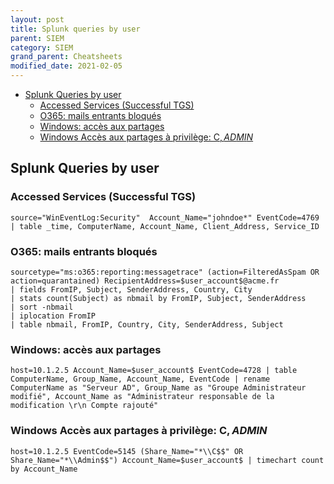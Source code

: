 ```yaml
---
layout: post
title: Splunk queries by user
parent: SIEM
category: SIEM
grand_parent: Cheatsheets
modified_date: 2021-02-05
---
```


<!-- vscode-markdown-toc -->
* [Splunk Queries by user](#SplunkQueriesbyuser)
	* [Accessed Services (Successful TGS)](#AccessedServicesSuccessfulTGS)
	* [O365: mails entrants bloqués](#O365:mailsentrantsbloqus)
	* [Windows: accès aux partages](#Windows:accsauxpartages)
	* [Windows Accès aux partages à privilège: C$, ADMIN$</title>](#WindowsAccsauxpartagesprivilge:CADMINtitle)

<!-- vscode-markdown-toc-config
	numbering=false
	autoSave=true
	/vscode-markdown-toc-config -->
<!-- /vscode-markdown-toc -->

## <a name='SplunkQueriesbyuser'></a>Splunk Queries by user 

### <a name='AccessedServicesSuccessfulTGS'></a>Accessed Services (Successful TGS) 
```
source="WinEventLog:Security"  Account_Name="johndoe*" EventCode=4769 | table _time, ComputerName, Account_Name, Client_Address, Service_ID
```

### <a name='O365:mailsentrantsbloqus'></a>O365: mails entrants bloqués

```
sourcetype="ms:o365:reporting:messagetrace" (action=FilteredAsSpam OR action=quarantained) RecipientAddress=$user_account$@acme.fr
| fields FromIP, Subject, SenderAddress, Country, City
| stats count(Subject) as nbmail by FromIP, Subject, SenderAddress
| sort -nbmail
| iplocation FromIP
| table nbmail, FromIP, Country, City, SenderAddress, Subject
```

### <a name='Windows:accsauxpartages'></a>Windows: accès aux partages

```
host=10.1.2.5 Account_Name=$user_account$ EventCode=4728 | table ComputerName, Group_Name, Account_Name, EventCode | rename ComputerName as "Serveur AD", Group_Name as "Groupe Administrateur modifié", Account_Name as "Administrateur responsable de la modification \r\n Compte rajouté"
```

### <a name='WindowsAccsauxpartagesprivilge:CADMINtitle'></a>Windows Accès aux partages à privilège: C$, ADMIN$</title>

```
host=10.1.2.5 EventCode=5145 (Share_Name="*\\C$$" OR Share_Name="*\\Admin$$") Account_Name=$user_account$ | timechart count by Account_Name
```
